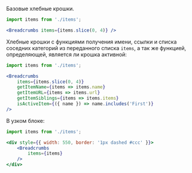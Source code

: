 Базовые хлебные крошки.
```jsx
import items from './items';

<Breadcrumbs items={items.slice(0, 4)} />
```

Хлебные крошки с функциями получения имени, ссылки и списка соседних категорий
из переданного списка `items`,
а так же функцией, определяющей, является ли крошка активной:
```jsx
import items from './items';

<Breadcrumbs
    items={items.slice(0, 4)}
    getItemName={items => items.name}
    getItemURL={items => items.url}
    getItemSiblings={items => items.items}
    isActiveItem={({ name }) => name.includes('First')}
/>
```
В узком блоке:
```jsx
import items from './items';

<div style={{ width: 550, border: '1px dashed #ccc' }}>
    <Breadcrumbs
        items={items}
    />
</div>
```
